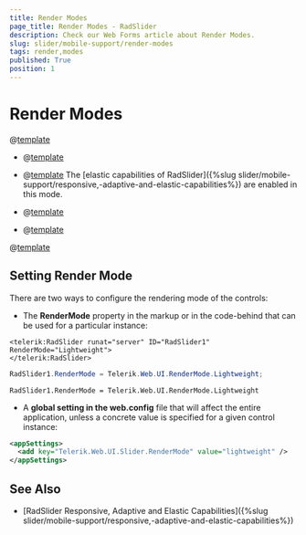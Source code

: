 ```yaml
---
title: Render Modes
page_title: Render Modes - RadSlider
description: Check our Web Forms article about Render Modes.
slug: slider/mobile-support/render-modes
tags: render,modes
published: True
position: 1
---
```


# Render Modes

@[template](/_templates/common/render-mode.md#intro-all "control: RadSlider, version: Q2 2014")

* @[template](/_templates/common/render-mode.md#classic-desc)

* @[template](/_templates/common/render-mode.md#lightweight-desc) The [elastic capabilities of RadSlider]({%slug slider/mobile-support/responsive,-adaptive-and-elastic-capabilities%}) are enabled in this mode.

* @[template](/_templates/common/render-mode.md#mobile-desc)

* @[template](/_templates/common/render-mode.md#auto-desc)

@[template](/_templates/common/render-mode.md#do-not-mix-modes-all "control: RadSlider")

## Setting Render Mode

There are two ways to configure the rendering mode of the controls:

* The **RenderMode** property in the markup or in the code-behind that can be used for a particular instance:

````ASP.NET
<telerik:RadSlider runat="server" ID="RadSlider1" RenderMode="Lightweight">
</telerik:RadSlider>
````


````C#
RadSlider1.RenderMode = Telerik.Web.UI.RenderMode.Lightweight;
````
````VB
RadSlider1.RenderMode = Telerik.Web.UI.RenderMode.Lightweight
````	

* A **global setting in the web.config** file that will affect the entire application, unless a concrete value is specified for a given control instance:

````XML
<appSettings>
  <add key="Telerik.Web.UI.Slider.RenderMode" value="lightweight" />
</appSettings>
````

## See Also

 * [RadSlider Responsive, Adaptive and Elastic Capabilities]({%slug slider/mobile-support/responsive,-adaptive-and-elastic-capabilities%})
